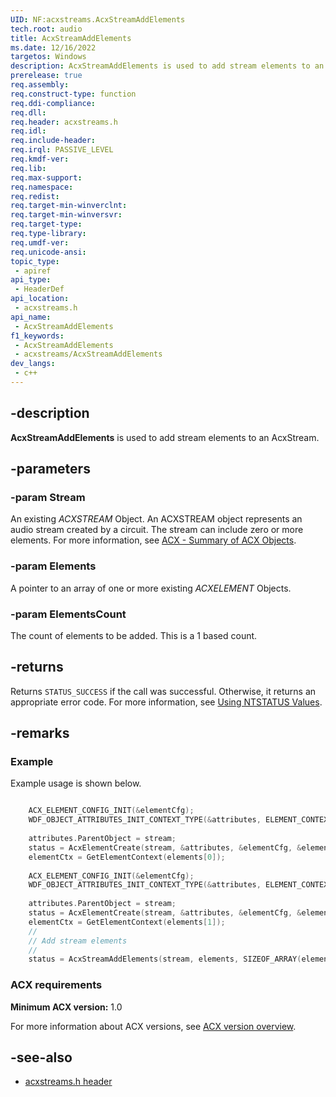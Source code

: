 ```yaml
---
UID: NF:acxstreams.AcxStreamAddElements
tech.root: audio
title: AcxStreamAddElements
ms.date: 12/16/2022
targetos: Windows
description: AcxStreamAddElements is used to add stream elements to an AcxStream.
prerelease: true
req.assembly: 
req.construct-type: function
req.ddi-compliance: 
req.dll: 
req.header: acxstreams.h
req.idl: 
req.include-header: 
req.irql: PASSIVE_LEVEL
req.kmdf-ver: 
req.lib: 
req.max-support: 
req.namespace: 
req.redist: 
req.target-min-winverclnt: 
req.target-min-winversvr: 
req.target-type: 
req.type-library: 
req.umdf-ver: 
req.unicode-ansi: 
topic_type:
 - apiref
api_type:
 - HeaderDef 
api_location:
 - acxstreams.h
api_name:
 - AcxStreamAddElements
f1_keywords:
 - AcxStreamAddElements
 - acxstreams/AcxStreamAddElements
dev_langs:
 - c++
---
```


## -description

**AcxStreamAddElements** is used to add stream elements to an AcxStream.

## -parameters

### -param Stream

An existing *ACXSTREAM* Object. An ACXSTREAM object represents an audio stream created by a circuit. The stream can include zero or more elements. For more information, see [ACX - Summary of ACX Objects](/windows-hardware/drivers/audio/acx-summary-of-objects).

### -param Elements

A pointer to an array of one or more existing *ACXELEMENT* Objects.

### -param ElementsCount

The count of elements to be added. This is a 1 based count.

## -returns

Returns `STATUS_SUCCESS` if the call was successful. Otherwise, it returns an appropriate error code. For more information, see [Using NTSTATUS Values](/windows-hardware/drivers/kernel/using-ntstatus-values).

## -remarks

### Example

Example usage is shown below.

```cpp

    ACX_ELEMENT_CONFIG_INIT(&elementCfg);
    WDF_OBJECT_ATTRIBUTES_INIT_CONTEXT_TYPE(&attributes, ELEMENT_CONTEXT);
 
    attributes.ParentObject = stream;
    status = AcxElementCreate(stream, &attributes, &elementCfg, &elements[0]);
    elementCtx = GetElementContext(elements[0]);
 
    ACX_ELEMENT_CONFIG_INIT(&elementCfg);
    WDF_OBJECT_ATTRIBUTES_INIT_CONTEXT_TYPE(&attributes, ELEMENT_CONTEXT);
 
    attributes.ParentObject = stream;
    status = AcxElementCreate(stream, &attributes, &elementCfg, &elements[1]);
    elementCtx = GetElementContext(elements[1]);
    //
    // Add stream elements
    //
    status = AcxStreamAddElements(stream, elements, SIZEOF_ARRAY(elements));
```

### ACX requirements

**Minimum ACX version:** 1.0

For more information about ACX versions, see [ACX version overview](/windows-hardware/drivers/audio/acx-version-overview).

## -see-also

- [acxstreams.h header](index.md)
